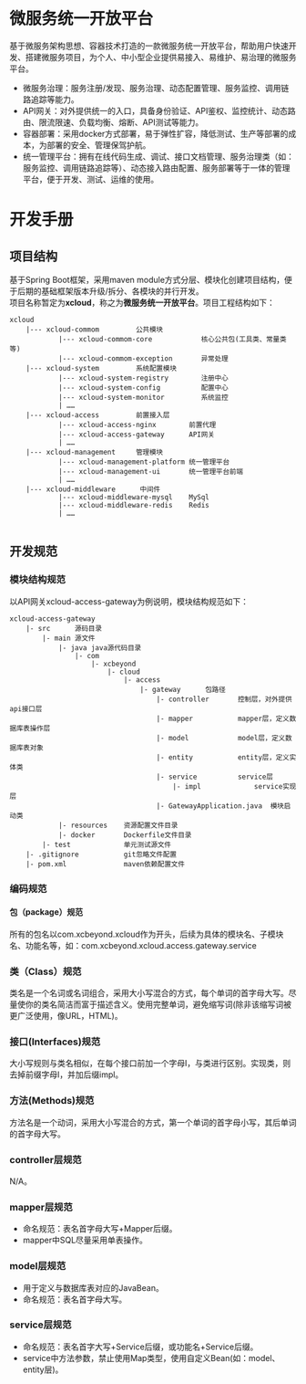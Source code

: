 # 微服务统一开放平台
基于微服务架构思想、容器技术打造的一款微服务统一开放平台，帮助用户快速开发、搭建微服务项目，为个人、中小型企业提供易接入、易维护、易治理的微服务平台。
* 微服务治理：服务注册/发现、服务治理、动态配置管理、服务监控、调用链路追踪等能力。
* API网关：对外提供统一的入口，具备身份验证、API鉴权、监控统计、动态路由、限流限速、负载均衡、熔断、API测试等能力。
* 容器部署：采用docker方式部署，易于弹性扩容，降低测试、生产等部署的成本，为部署的安全、管理保驾护航。
* 统一管理平台：拥有在线代码生成、调试、接口文档管理、服务治理类（如：服务监控、调用链路追踪等）、动态接入路由配置、服务部署等于一体的管理平台，便于开发、测试、运维的使用。

# 开发手册
## 项目结构
基于Spring Boot框架，采用maven module方式分层、模块化创建项目结构，便于后期的基础框架版本升级/拆分、各模块的并行开发。  
项目名称暂定为**xcloud**，称之为**微服务统一开放平台**。项目工程结构如下：
```
xcloud
    |--- xcloud-commom         公共模块
            |--- xcloud-commom-core            核心公共包(工具类、常量类等)
            |--- xcloud-commom-exception       异常处理
    |--- xcloud-system         系统配置模块
            |--- xcloud-system-registry        注册中心
            |--- xcloud-system-config          配置中心
            |--- xcloud-system-monitor         系统监控
            | …… 
    |--- xcloud-access         前置接入层
            |--- xcloud-access-nginx        前置代理
            |--- xcloud-access-gateway      API网关
            | ……
    |--- xcloud-management     管理模块
            |--- xcloud-management-platform 统一管理平台
            |--- xcloud-management-ui       统一管理平台前端
            | ……
    |--- xcloud-middleware      中间件
            |--- xcloud-middleware-mysql    MySql
            |--- xcloud-middleware-redis    Redis
            | ……
    
```

## 开发规范
### 模块结构规范
以API网关xcloud-access-gateway为例说明，模块结构规范如下：  
```
xcloud-access-gateway
    |- src      源码目录
        |- main 源文件
            |- java java源代码目录
                |- com
                    |- xcbeyond
                        |- cloud
                            |- access
                                |- gateway      包路径
                                    |- controller       控制层，对外提供api接口层
                                    |- mapper           mapper层，定义数据库表操作层
                                    |- model            model层，定义数据库表对象
                                    |- entity           entity层，定义实体类
                                    |- service			service层
                                        |- impl             service实现层
                                    |- GatewayApplication.java	模块启动类
            |- resources	资源配置文件目录
            |- docker		Dockerfile文件目录
        |- test				单元测试源文件
    |- .gitignore   		git忽略文件配置
    |- pom.xml				maven依赖配置文件
```

### 编码规范
#### 包（package）规范
所有的包名以com.xcbeyond.xcloud作为开头，后续为具体的模块名、子模块名、功能名等，如：com.xcbeyond.xcloud.access.gateway.service
### 类（Class）规范
类名是一个名词或名词组合，采用大小写混合的方式，每个单词的首字母大写。尽量使你的类名简洁而富于描述含义。使用完整单词，避免缩写词(除非该缩写词被更广泛使用，像URL，HTML)。
### 接口(Interfaces)规范
大小写规则与类名相似，在每个接口前加一个字母I，与类进行区别。实现类，则去掉前缀字母I，并加后缀impl。
### 方法(Methods)规范
方法名是一个动词，采用大小写混合的方式，第一个单词的首字母小写，其后单词的首字母大写。
### controller层规范
N/A。
### mapper层规范
* 命名规范：表名首字母大写+Mapper后缀。
* mapper中SQL尽量采用单表操作。
### model层规范
* 用于定义与数据库表对应的JavaBean。
* 命名规范：表名首字母大写。
### service层规范
* 命名规范：表名首字大写+Service后缀，或功能名+Service后缀。
* service中方法参数，禁止使用Map类型，使用自定义Bean(如：model、entity层)。
